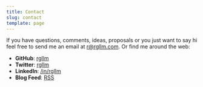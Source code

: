 ```yaml
---
title: Contact
slug: contact
template: page
---
```


If you have questions, comments, ideas, proposals or you just want to say hi feel free to send me an email at [r@rgllm.com](mailto:r[AT]rgllm[DOT]com). Or find me around the web:

- **GitHub**: [rgllm](https://github.com/rgllm/)
- **Twitter**: [rgllm](https://twitter.com/rgllm)
- **LinkedIn**: [/in/rgllm](https://linkedin.com/in/rgllm/)
- **Blog Feed**: [RSS](https://rgllm.com/rss.xml)
